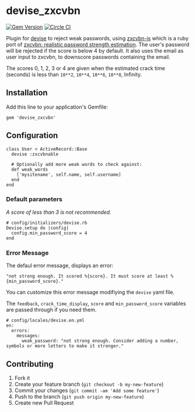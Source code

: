 # devise_zxcvbn

[![Gem Version](https://badge.fury.io/rb/devise_zxcvbn.png)](http://badge.fury.io/rb/devise_zxcvbn)
[![Circle CI](https://circleci.com/gh/bitzesty/devise_zxcvbn.svg?style=svg)](https://circleci.com/gh/bitzesty/devise_zxcvbn)

Plugin for [devise](https://github.com/plataformatec/devise) to reject weak passwords, using [zxcvbn-js](https://github.com/bitzesty/zxcvbn-js) which is a ruby port of [zxcvbn: realistic password strength estimation](https://tech.dropbox.com/2012/04/zxcvbn-realistic-password-strength-estimation/).
The user's password will be rejected if the score is below 4 by default. It also uses the email as user input to zxcvbn, to downscore passwords containing the email.

The scores 0, 1, 2, 3 or 4 are given when the estimated crack time (seconds) is less than `10**2`, `10**4`, `10**6`, `10**8`, Infinity.

## Installation

Add this line to your application's Gemfile:

    gem 'devise_zxcvbn'


## Configuration

    class User < ActiveRecord::Base
      devise :zxcvbnable

      # Optionally add more weak words to check against:
      def weak_words
        ['mysitename', self.name, self.username]
      end
    end

### Default parameters

_A score of less than 3 is not recommended._

    # config/initializers/devise.rb
    Devise.setup do |config|
      config.min_password_score = 4
    end

### Error Message

The defaul error message, displays an error:

    "not strong enough. It scored %{score}. It must score at least %{min_password_score}."

You can customize this error message modifiying the `devise` yaml file.

The `feedback`, `crack_time_display`, `score` and `min_password_score` variables are passed through if you need them.

    # config/locales/devise.en.yml
    en:
      errors:
        messages:
          weak_password: "not strong enough. Consider adding a number, symbols or more letters to make it stronger."


## Contributing

1. Fork it
2. Create your feature branch (`git checkout -b my-new-feature`)
3. Commit your changes (`git commit -am 'Add some feature'`)
4. Push to the branch (`git push origin my-new-feature`)
5. Create new Pull Request
